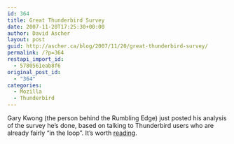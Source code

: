 ```yaml
---
id: 364
title: Great Thunderbird Survey
date: 2007-11-20T17:25:30+00:00
author: David Ascher
layout: post
guid: http://ascher.ca/blog/2007/11/20/great-thunderbird-survey/
permalink: /?p=364
restapi_import_id:
  - 5780561eab8f6
original_post_id:
  - "364"
categories:
  - Mozilla
  - Thunderbird
---
```

Gary Kwong (the person behind the Rumbling Edge) just posted his analysis of the survey he&#8217;s done, based on talking to Thunderbird users who are already fairly &#8220;in the loop&#8221;. It&#8217;s worth [reading](http://weblogs.mozillazine.org/rumblingedge/archives/2007/11/survey_results_out.html).